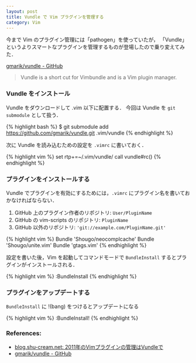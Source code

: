 ```yaml
---
layout: post
title: Vundle で Vim プラグインを管理する
category: Vim
---
```


今まで Vim のプラグイン管理には「pathogen」を使っていたが，
「Vundle」というよりスマートなプラグインを管理するものが登場したので乗り変えてみた．

[gmarik/vundle - GitHub](https://github.com/gmarik/vundle)

> Vundle is a short cut for Vimbundle and is a Vim plugin manager.

### Vundle をインストール

Vundle をダウンロードして .vim 以下に配置する．
今回は Vundle を `git submodule` として扱う．

{% highlight bash %}
$ git submodule add https://github.com/gmarik/vundle.git .vim/vundle
{% endhighlight %}

次に Vundle を読み込むための設定を `.vimrc` に書いておく．

{% highlight vim %}
set rtp+=~/.vim/vundle/
call vundle#rc()
{% endhighlight %}


### プラグインをインストールする

Vundle でプラグインを有効にするためには，`.vimrc` にプラグイン名を書いておかなければならない．

1. GitHub 上のプラグイン作者のリポジトリ: `User/PluginName`
2. GitHub の vim-scripts のリポジトリ: `PluginName`
3. GitHub 以外のリポジトリ: `'git://example.com/PluginName.git'`

{% highlight vim %}
Bundle 'Shougo/neocomplcache'
Bundle 'Shougo/unite.vim'
Bundle 'gtags.vim'
{% endhighlight %}

設定を書いた後，Vim を起動してコマンドモードで `BundleInstall` するとプラグインがインストールされる．

{% highlight vim %}
:BundleInstall
{% endhighlight %}


### プラグインをアップデートする

`BundleInstall` に !(bang) をつけるとアップデートになる

{% highlight vim %}
:BundleInstall!
{% endhighlight %}


### References:

- [blog.shu-cream.net: 2011年のVimプラグインの管理はVundleで](http://shu-cream.blogspot.com/2011/04/2011vimvundle.html)
- [gmarik/vundle - GitHub](https://github.com/gmarik/vundle)
